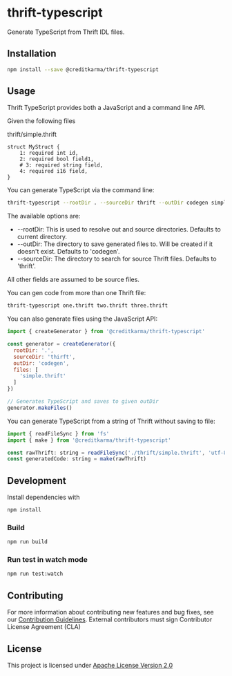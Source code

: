 # thrift-typescript

Generate TypeScript from Thrift IDL files.

## Installation

```sh
npm install --save @creditkarma/thrift-typescript
```

## Usage

Thrift TypeScript provides both a JavaScript and a command line API.

Given the following files

thrift/simple.thrift

```
struct MyStruct {
    1: required int id,
    2: required bool field1,
    # 3: required string field,
    4: required i16 field,
}
```

You can generate TypeScript via the command line:

```sh
thrift-typescript --rootDir . --sourceDir thrift --outDir codegen simple.thrift
```

The available options are:

* --rootDir: This is used to resolve out and source directories. Defaults to current directory.
* --outDir: The directory to save generated files to. Will be created if it doesn't exist. Defaults to 'codegen'.
* --sourceDir: The directory to search for source Thrift files. Defaults to 'thrift'.

All other fields are assumed to be source files.

You can gen code from more than one Thrift file:

```sh
thrift-typescript one.thrift two.thrift three.thrift
```

You can also generate files using the JavaScript API:

```js
import { createGenerator } from '@creditkarma/thrift-typescript'

const generator = createGenerator({
  rootDir: '.',
  sourceDir: 'thirft',
  outDir: 'codegen',
  files: [
    'simple.thrift'
  ]
})

// Generates TypeScript and saves to given outDir
generator.makeFiles()
```

You can generate TypeScript from a string of Thrift without saving to file:

```js
import { readFileSync } from 'fs'
import { make } from '@creditkarma/thrift-typescript'

const rawThrift: string = readFileSync('./thrift/simple.thrift', 'utf-8')
const generatedCode: string = make(rawThrift)
```

## Development

Install dependencies with

```sh
npm install
```

### Build

```sh
npm run build
```


### Run test in watch mode

```sh
npm run test:watch
```

## Contributing
For more information about contributing new features and bug fixes, see our [Contribution Guidelines](https://github.com/creditkarma/CONTRIBUTING.md).
External contributors must sign Contributor License Agreement (CLA)

## License
This project is licensed under [Apache License Version 2.0](./LICENSE)
